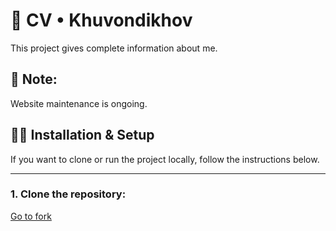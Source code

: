 <h1>🧾 CV • Khuvondikhov</h1>
<p>This project gives complete information about me.</p>
<h2>📝 Note:</h2>
<p>Website maintenance is ongoing.</p>
<h2>🧑‍💻 Installation & Setup</h2>
<p>If you want to clone or run the project locally, follow the instructions below.</p>
<hr>
<h3>1. Clone the repository:</h3>
<a href="https://github.com/Sardorbek-Kuvondikov/MyCreativeSpace-">Go to fork</a>
